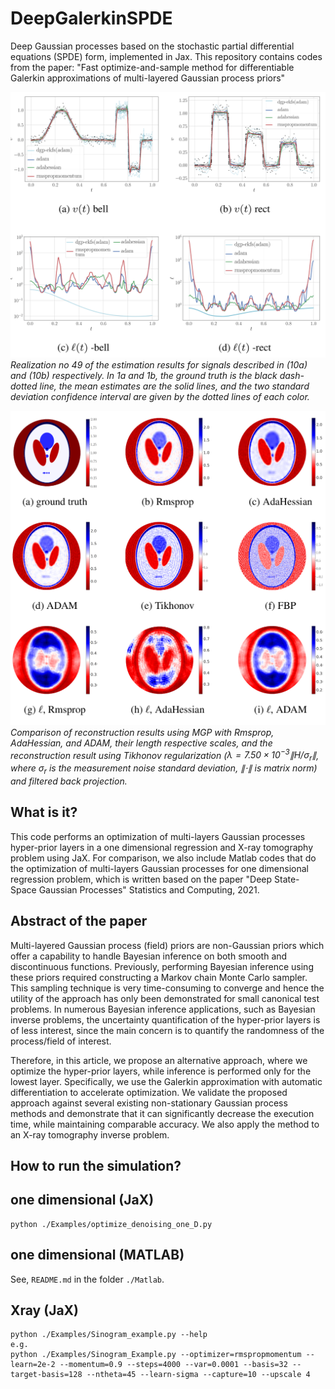 # DeepGalerkinSPDE
Deep Gaussian processes based on the stochastic partial differential equations (SPDE)  form, implemented in Jax. 
This repository contains codes from the paper:
"Fast optimize-and-sample method for differentiable Galerkin approximations of multi-layered Gaussian process priors"


![one_d_MLSP2021](images/one_d_AISTATS2022.png)
*Realization no 49 of the estimation results for signals described in 
(10a) and (10b) respectively. In 1a and 1b, the ground truth is the black dash-dotted line, 
the mean estimates are the solid lines, and the two standard deviation confidence interval are given by the dotted lines 
of each color.*

![X_RAY_MLSP2021](images/X_RAY_AISTATS2022.png)
*Comparison of reconstruction results using MGP with Rmsprop, AdaHessian, and ADAM, their length respective scales, and the reconstruction result using 
Tikhonov regularization ($\lambda=7.50\times 10^{-3} \left\lVert H/\sigma_r \right\rVert$, where $\sigma_r$ is the measurement noise standard deviation, $\left\lVert\cdot\right\rVert$ is matrix norm) 
and filtered back projection.*

What is it?
-----------
This code performs an optimization of multi-layers Gaussian processes hyper-prior layers in a one dimensional regression and X-ray tomography problem using JaX.
For comparison, we also include Matlab codes that do the optimization of multi-layers Gaussian processes for one dimensional regression problem, which is 
written based on the paper "Deep State-Space Gaussian Processes" Statistics and Computing, 2021.


Abstract of the paper
---------------------

Multi-layered Gaussian process (field) priors are non-Gaussian priors which offer a capability to handle Bayesian inference on both smooth and discontinuous functions. Previously, performing Bayesian inference using these priors required constructing a Markov chain Monte Carlo sampler. This sampling technique is very time-consuming to converge and hence the utility of the approach has only been demonstrated for small canonical test problems. In numerous Bayesian inference applications, such as Bayesian inverse problems, the uncertainty quantification of the hyper-prior layers is of less interest, since the main concern is to quantify the randomness of the process/field of interest.

  Therefore, in this article, we propose an alternative approach, where we optimize the hyper-prior layers, while inference is performed only for the lowest layer. Specifically, we use the Galerkin approximation with automatic differentiation to accelerate optimization. We validate the proposed approach against several existing non-stationary Gaussian process methods and demonstrate that it can significantly decrease the execution time, while maintaining comparable accuracy. We also apply the method to an X-ray tomography inverse problem.
  
How to run the simulation?
--------------------------
## one dimensional (JaX)
```
python ./Examples/optimize_denoising_one_D.py
```

## one dimensional (MATLAB)
See, `README.md` in the folder `./Matlab`.

## Xray (JaX)
```
python ./Examples/Sinogram_example.py --help
e.g.
python ./Examples/Sinogram_Example.py --optimizer=rmspropmomentum --learn=2e-2 --momentum=0.9 --steps=4000 --var=0.0001 --basis=32 --target-basis=128 --ntheta=45 --learn-sigma --capture=10 --upscale 4
```




